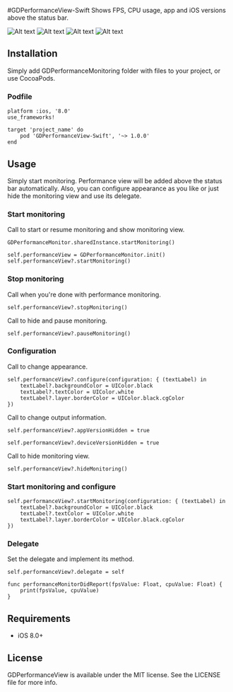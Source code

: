 #GDPerformanceView-Swift
Shows FPS, CPU usage, app and iOS versions above the status bar.

![Alt text](https://github.com/dani-gavrilov/GDPerformanceView/blob/master/performance_view.PNG?raw=true "Example PNG")
![Alt text](https://github.com/dani-gavrilov/GDPerformanceView/blob/master/performance_view_2.PNG?raw=true "Example PNG")
![Alt text](https://github.com/dani-gavrilov/GDPerformanceView/blob/master/performance_view_3.PNG?raw=true "Example PNG")
![Alt text](https://github.com/dani-gavrilov/GDPerformanceView/blob/master/performance_view_4.PNG?raw=true "Example PNG")

## Installation
Simply add GDPerformanceMonitoring folder with files to your project, or use CocoaPods.

### Podfile
```
platform :ios, '8.0'
use_frameworks!

target 'project_name' do
	pod 'GDPerformanceView-Swift', '~> 1.0.0'
end
```

## Usage

Simply start monitoring. Performance view will be added above the status bar automatically.
Also, you can configure appearance as you like or just hide the monitoring view and use its delegate.

### Start monitoring

Call to start or resume monitoring and show monitoring view.

```
GDPerformanceMonitor.sharedInstance.startMonitoring()
```

```
self.performanceView = GDPerformanceMonitor.init()
self.performanceView?.startMonitoring()
```

### Stop monitoring

Call when you're done with performance monitoring.

```
self.performanceView?.stopMonitoring()
```

Call to hide and pause monitoring.

```
self.performanceView?.pauseMonitoring()
```

### Configuration

Call to change appearance.

```
self.performanceView?.configure(configuration: { (textLabel) in
	textLabel?.backgroundColor = UIColor.black
	textLabel?.textColor = UIColor.white
	textLabel?.layer.borderColor = UIColor.black.cgColor
})
```

Call to change output information.

```
self.performanceView?.appVersionHidden = true
```
```
self.performanceView?.deviceVersionHidden = true
```

Call to hide monitoring view.

```
self.performanceView?.hideMonitoring()
```

### Start monitoring and configure

```
self.performanceView?.startMonitoring(configuration: { (textLabel) in
	textLabel?.backgroundColor = UIColor.black
	textLabel?.textColor = UIColor.white
	textLabel?.layer.borderColor = UIColor.black.cgColor
})
```

### Delegate

Set the delegate and implement its method.

```
self.performanceView?.delegate = self
```

```
func performanceMonitorDidReport(fpsValue: Float, cpuValue: Float) {
	print(fpsValue, cpuValue)
}
```

## Requirements
- iOS 8.0+

## License
GDPerformanceView is available under the MIT license. See the LICENSE file for more info.
